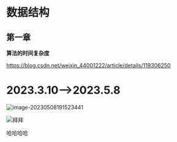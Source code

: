 # 数据结构

## 第一章

**算法的时间复杂度**

https://blog.csdn.net/weixin_44001222/article/details/119306250

# 2023.3.10-->2023.5.8

![image-20230508191523441](数据结构.assets/image-20230508191523441.png)

![拜拜](数据结构.assets/tempImage1683544655709.gif)

哈哈哈哈

